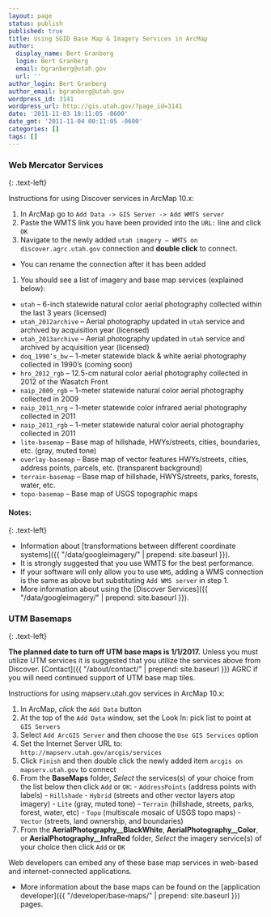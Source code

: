 ```yaml
---
layout: page
status: publish
published: true
title: Using SGID Base Map & Imagery Services in ArcMap
author:
  display_name: Bert Granberg
  login: Bert Granberg
  email: bgranberg@utah.gov
  url: ''
author_login: Bert Granberg
author_email: bgranberg@utah.gov
wordpress_id: 3141
wordpress_url: http://gis.utah.gov/?page_id=3141
date: '2011-11-03 18:11:05 -0600'
date_gmt: '2011-11-04 00:11:05 -0600'
categories: []
tags: []
---
```

### Web Mercator Services
{: .text-left}

Instructions for using Discover services in ArcMap 10.x:

1. In ArcMap go to `Add Data -> GIS Server -> Add WMTS server`
1. Paste the WMTS link you have been provided into the `URL:` line and click `OK`
1. Navigate to the newly added `utah imagery – WMTS on discover.agrc.utah.gov` connection and **double click** to connect.
  - You can rename the connection after it has been added
1. You should see a list of imagery and base map services (explained below):
  - `utah` – 6-inch statewide natural color aerial photography collected within the last 3 years (licensed)
  - `utah_2012archive` – Aerial photography updated in `utah` service and archived by acquisition year (licensed)
  - `utah_2013archive` – Aerial photography updated in `utah` service and archived by acquisition year (licensed)
  - `doq_1990’s_bw` – 1-meter statewide black & white aerial photography collected in 1990’s (coming soon)
  - `hro_2012_rgb` – 12.5-cm natural color aerial photography collected in 2012 of the Wasatch Front
  - `naip_2009_rgb` – 1-meter statewide natural color aerial photography collected in 2009
  - `naip_2011_nrg` – 1-meter statewide color infrared aerial photography collected in 2011
  - `naip_2011_rgb` – 1-meter statewide natural color aerial photography collected in 2011
  - `lite-basemap` – Base map of hillshade, HWYs/streets, cities, boundaries, etc. (gray, muted tone)
  - `overlay-basemap` – Base map of vector features HWYs/streets, cities, address points, parcels, etc. (transparent background)
  - `terrain-basemap` – Base map of hillshade, HWYS/streets, parks, forests, water, etc.
  - `topo-basemap` – Base map of USGS topographic maps

#### Notes:
{: .text-left}

- Information about [transformations between different coordinate systems]({{ "/data/googleimagery/" | prepend: site.baseurl }}).
- It is strongly suggested that you use WMTS for the best performance.
- If your software will only allow you to use `WMS`, adding a WMS connection is the same as above but substituting `Add WMS server` in step 1.
- More information about using the [Discover Services]({{ "/data/googleimagery/" | prepend: site.baseurl }}).

### UTM Basemaps
{: .text-left}

**The planned date to turn off UTM base maps is 1/1/2017.** Unless you must utilize UTM services it is suggested that you utilize the services above from Discover. [Contact]({{ "/about/contact/" | prepend: site.baseurl }}) AGRC if you will need continued support of UTM base map tiles.

Instructions for using mapserv.utah.gov services in ArcMap 10.x:

  1. In ArcMap, _click_ the `Add Data` button
  1. At the top of the `Add Data` window, set the Look In: pick list to point at `GIS Servers`
  1. Select `Add ArcGIS Server` and then choose the `Use GIS Services` option
  1. Set the Internet Server URL to: `http://mapserv.utah.gov/arcgis/services`
  1. Click `Finish` and then double click the newly added item `arcgis on mapserv.utah.gov` to connect
  1. From the **BaseMaps** folder, _Select_ the services(s) of your choice from the list below then click `Add` or `OK`:
    - `AddressPoints` (address points with labels)
    - `Hillshade`
    - `Hybrid` (streets and other vector layers atop imagery)
    - `Lite` (gray, muted tone)
    - `Terrain` (hillshade, streets, parks, forest, water, etc)
    - `Topo` (multiscale mosaic of USGS topo maps)
    - `Vector` (streets, land ownership, and boundaries)
  1. From the **AerialPhotography__BlackWhite**, **AerialPhotography__Color**, or **AerialPhotography__InfraRed** folder, _Select_ the imagery service(s) of your choice then click `Add` or `OK`

Web developers can embed any of these base map services in web-based and internet-connected applications.

- More information about the base maps can be found on the [application developer]({{ "/developer/base-maps/" | prepend: site.baseurl }}) pages.
